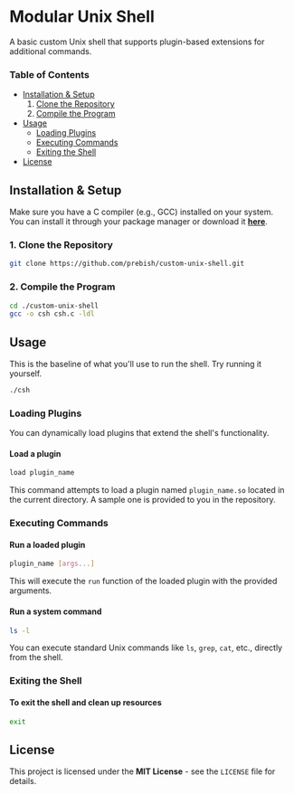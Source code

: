 
# Modular Unix Shell

A basic custom Unix shell that supports plugin-based extensions for additional commands.

### Table of Contents

- [Installation & Setup](#installation--setup)
    1. [Clone the Repository](#1-clone-the-repository)
    2. [Compile the Program](#2-compile-the-program)
- [Usage](#usage)
    - [Loading Plugins](#loading-plugins)
    - [Executing Commands](#executing-commands)
    - [Exiting the Shell](#exiting-the-shell)
- [License](#license)

## Installation & Setup

Make sure you have a C compiler (e.g., GCC) installed on your system.  
You can install it through your package manager or download it [**here**](https://gcc.gnu.org/install/).

### 1. Clone the Repository
```bash
git clone https://github.com/prebish/custom-unix-shell.git
```

### 2. Compile the Program
```bash
cd ./custom-unix-shell
gcc -o csh csh.c -ldl
```

## Usage

This is the baseline of what you'll use to run the shell. Try running it yourself.

```bash
./csh
```

### Loading Plugins

You can dynamically load plugins that extend the shell's functionality.

#### Load a plugin
```bash
load plugin_name
```
This command attempts to load a plugin named `plugin_name.so` located in the current directory. A sample one is provided to you in the repository.

### Executing Commands

#### Run a loaded plugin
```bash
plugin_name [args...]
```
This will execute the `run` function of the loaded plugin with the provided arguments.

#### Run a system command
```bash
ls -l
```
You can execute standard Unix commands like `ls`, `grep`, `cat`, etc., directly from the shell.

### Exiting the Shell

#### To exit the shell and clean up resources
```bash
exit
```

## License

This project is licensed under the **MIT License** - see the `LICENSE` file for details.
